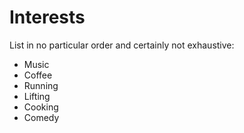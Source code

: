 # Interests

List in no particular order and certainly not exhaustive:

* Music
* Coffee
* Running
* Lifting
* Cooking
* Comedy
